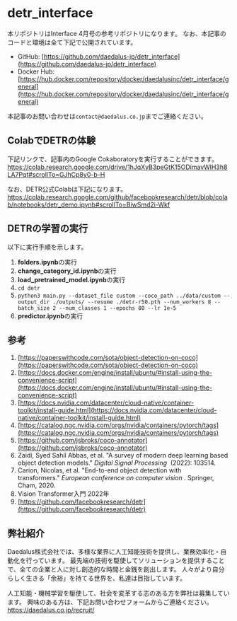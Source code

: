 # detr_interface
本リポジトリはInterface 4月号の参考リポジトリになります。
なお、本記事のコードと環境は全て下記で公開されています。
- GitHub: [https://github.com/daedalus-jp/detr_interface](https://github.com/daedalus-jp/detr_interface)
- Docker Hub: [https://hub.docker.com/repository/docker/daedalusinc/detr_interface/general](https://hub.docker.com/repository/docker/daedalusinc/detr_interface/general)

本記事のお問い合わせは`contact@daedalus.co.jp`までご連絡ください。

## ColabでDETRの体験
下記リンクで、記事内のGoogle Cokaboratoryを実行することができます。  
https://colab.research.google.com/drive/1hJqXyB3peGtK15ODimavWlH3h8LA7Pqt#scrollTo=GJhCp8y0-b-H

なお、DETR公式Colabは下記になります。  
https://colab.research.google.com/github/facebookresearch/detr/blob/colab/notebooks/detr_demo.ipynb#scrollTo=BiwSmd2i-Wkf

## DETRの学習の実行
以下に実行手順を示します。
1. **folders.ipynb**の実行
1. **change_category_id.ipynb**の実行
1. **load_pretrained_model.ipynb**の実行
1. `cd detr`
1. `python3 main.py --dataset_file custom --coco_path ../data/custom --output_dir ./outputs/ --resume ./detr-r50.pth --num_workers 8 --batch_size 2 --num_classes 1 --epochs 80 --lr 1e-5`
1. **predictor.ipynb**の実行

## 参考
1. [https://paperswithcode.com/sota/object-detection-on-coco](https://paperswithcode.com/sota/object-detection-on-coco)
2. [https://docs.docker.com/engine/install/ubuntu/#install-using-the-convenience-script](https://docs.docker.com/engine/install/ubuntu/#install-using-the-convenience-script)
3. [https://docs.nvidia.com/datacenter/cloud-native/container-toolkit/install-guide.html](https://docs.nvidia.com/datacenter/cloud-native/container-toolkit/install-guide.html)
4. [https://catalog.ngc.nvidia.com/orgs/nvidia/containers/pytorch/tags](https://catalog.ngc.nvidia.com/orgs/nvidia/containers/pytorch/tags)
5. [https://github.com/jsbroks/coco-annotator](https://github.com/jsbroks/coco-annotator)
6. Zaidi, Syed Sahil Abbas, et al. "A survey of modern deep learning based object detection models." *Digital Signal Processing*
 (2022): 103514.
7. Carion, Nicolas, et al. "End-to-end object detection with transformers." *European conference on computer vision*
. Springer, Cham, 2020.
8. Vision Transformer入門 2022年
9. [https://github.com/facebookresearch/detr](https://github.com/facebookresearch/detr)

## 弊社紹介
Daedalus株式会社では、多様な業界に人工知能技術を提供し、業務効率化・自動化を行っています。
最先端の技術を駆使してソリューションを提供することで、全ての企業と人に対し創造的な時間と金銭を創出します。 人々がより自分らしく生きる「余裕」を持てる世界を、私達は目指しています。

人工知能・機械学習を駆使して、社会を変革する志のある方を弊社は募集しています。
興味のある方は、下記お問い合わせフォームからご連絡ください。  
https://daedalus.co.jp/recruit/


